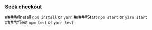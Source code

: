 ### Seek checkout

#####Install
```npm install``` or ```yarn```
#####Start
```npm start``` or ```yarn start```
#####Test
```npm test``` or ```yarn test```